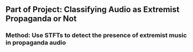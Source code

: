 ## Part of Project: Classifying Audio as Extremist Propaganda or Not


### Method: Use STFTs to detect the presence of extremist music in propaganda audio
